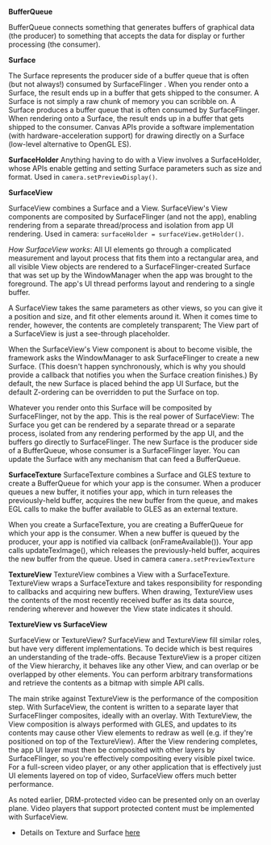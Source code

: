 **BufferQueue**

BufferQueue connects something that generates buffers of graphical data (the producer) to something that accepts the data for display or further processing (the consumer).

**Surface**

The Surface represents the producer side of a buffer queue that is often (but not always!) consumed by SurfaceFlinger
. When you render onto a Surface, the result ends up in a buffer that gets shipped to the consumer. A Surface is not simply a raw chunk of memory you can scribble on. A Surface produces a buffer queue that is often consumed by SurfaceFlinger. When rendering onto a Surface, the result ends up in a buffer that gets shipped to the consumer. Canvas APIs provide a software implementation (with hardware-acceleration support) for drawing directly on a Surface (low-level alternative to OpenGL ES).

**SurfaceHolder**
Anything having to do with a View involves a SurfaceHolder, whose APIs enable getting and setting Surface parameters such as size and format.
Used in `camera.setPreviewDisplay()`.

**SurfaceView**

SurfaceView combines a Surface and a View. SurfaceView's View components are composited by SurfaceFlinger (and not
the app), enabling rendering from a separate thread/process and isolation from app UI rendering.
Used in camera: `surfaceHolder = surfaceView.getHolder()`.

_How SurfaceView works_:
All UI elements go through a complicated measurement and layout process that fits them into a rectangular area, and all visible View objects are rendered to a SurfaceFlinger-created Surface that was set up by the WindowManager when the app was brought to the foreground. The app's UI thread performs layout and rendering to a single buffer.

A SurfaceView takes the same parameters as other views, so you can give it a position and size, and fit other elements around it. When it comes time to render, however, the contents are completely transparent; The View part of a SurfaceView is just a see-through placeholder.

When the SurfaceView's View component is about to become visible, the framework asks the WindowManager to ask SurfaceFlinger to create a new Surface. (This doesn't happen synchronously, which is why you should provide a callback that notifies you when the Surface creation finishes.) By default, the new Surface is placed behind the app UI Surface, but the default Z-ordering can be overridden to put the Surface on top.

Whatever you render onto this Surface will be composited by SurfaceFlinger, not by the app. This is the real power of SurfaceView: The Surface you get can be rendered by a separate thread or a separate process, isolated from any rendering performed by the app UI, and the buffers go directly to SurfaceFlinger. The new Surface is the producer side of a BufferQueue, whose consumer is a SurfaceFlinger layer. You can update the Surface with any mechanism that can feed a BufferQueue.

**SurfaceTexture**
SurfaceTexture combines a Surface and GLES texture to create a BufferQueue for which your app is the consumer. When a producer queues a new buffer, it notifies your app, which in turn releases the previously-held buffer, acquires the new buffer from the queue, and makes EGL calls to make the buffer available to GLES as an external texture.

When you create a SurfaceTexture, you are creating a BufferQueue for which your app is the consumer. When a new
buffer is queued by the producer, your app is notified via callback (onFrameAvailable()). Your app calls updateTexImage(), which releases the previously-held buffer, acquires the new buffer from the queue.
Used in camera `camera.setPreviewTexture`

**TextureView**
TextureView combines a View with a SurfaceTexture. TextureView wraps a SurfaceTexture and takes responsibility for responding to callbacks and acquiring new buffers. When drawing, TextureView uses the contents of the most recently received buffer as its data source, rendering wherever and however the View state indicates it should.

**TextureView vs SurfaceView**

SurfaceView or TextureView?
SurfaceView and TextureView fill similar roles, but have very different implementations. To decide which is best requires an understanding of the trade-offs.
Because TextureView is a proper citizen of the View hierarchy, it behaves like any other View, and can overlap or be overlapped by other elements. You can perform arbitrary transformations and retrieve the contents as a bitmap with simple API calls.

The main strike against TextureView is the performance of the composition step. With SurfaceView, the content is written to a separate layer that SurfaceFlinger composites, ideally with an overlay. With TextureView, the View composition is always performed with GLES, and updates to its contents may cause other View elements to redraw as well (e.g. if they're positioned on top of the TextureView). After the View rendering completes, the app UI layer must then be composited with other layers by SurfaceFlinger, so you're effectively compositing every visible pixel twice. For a full-screen video player, or any other application that is effectively just UI elements layered on top of video, SurfaceView offers much better performance.

As noted earlier, DRM-protected video can be presented only on an overlay plane. Video players that support protected content must be implemented with SurfaceView.

* Details on Texture and Surface [here](https://source.android.com/devices/graphics/arch-tv.html)